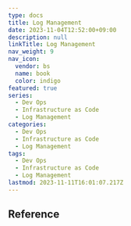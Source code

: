 ```yaml
---
type: docs
title: Log Management
date: 2023-11-04T12:52:00+09:00
description: null
linkTitle: Log Management
nav_weight: 9
nav_icon:
  vendor: bs
  name: book
  color: indigo
featured: true
series:
  - Dev Ops
  - Infrastructure as Code
  - Log Management
categories:
  - Dev Ops
  - Infrastructure as Code
  - Log Management
tags:
  - Dev Ops
  - Infrastructure as Code
  - Log Management
lastmod: 2023-11-11T16:01:07.217Z
---
```


## Reference
